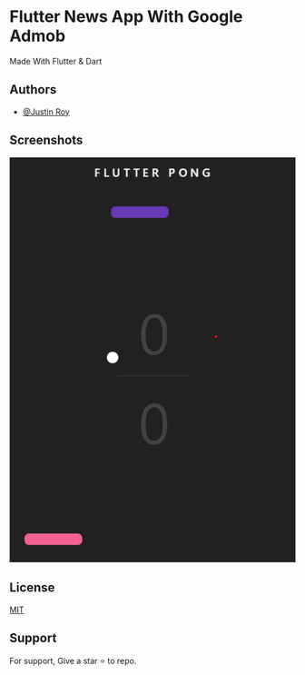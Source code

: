 
# Flutter News App With Google Admob

Made With Flutter & Dart


## Authors

- [@Justin Roy](https://www.linkedin.com/in/justin-roy-4817551ba/)


## Screenshots
![App Screenshot](https://github.com/Justin-roy/pong_game/blob/main/game%20ss/desktop%20screenshots%202.png?raw=true)



## License

[MIT](https://choosealicense.com/licenses/mit/)


## Support

For support, Give a star ⭐ to repo.

